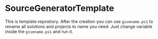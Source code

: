 # SourceGeneratorTemplate

This is template repostiory. After the creation you can use `` givename.ps1 `` to rename all solutions and projects to name you need. 
Just change variable inside the `` givename.ps1 `` and run it.
